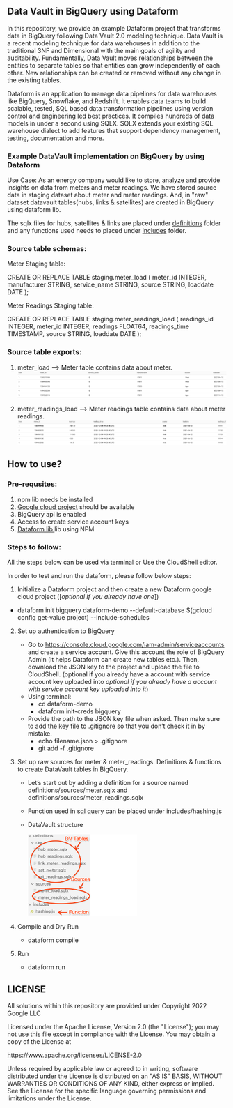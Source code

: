 ## Data Vault in BigQuery using Dataform
In this repository, we provide an example Dataform project that transforms data in BigQuery following Data Vault 2.0 modeling technique.
Data Vault is a recent modeling technique for data warehouses in addition to the traditional 3NF and Dimensional with the main goals of agility and auditability. 
Fundamentally, Data Vault moves relationships between the entities to separate tables so that entities can grow independently of each other. 
New relationships can be created or removed without any change in the existing tables.

Dataform is an application to manage data pipelines for data warehouses like BigQuery, Snowflake, and Redshift. 
It enables data teams to build scalable, tested, SQL based data transformation pipelines using version control and engineering led best practices. It compiles hundreds of data models in under a second using SQLX. SQLX extends your existing SQL warehouse dialect to add features that support dependency management, testing, documentation and more.

### Example DataVault implementation on BigQuery by using Dataform

Use Case: As an energy company would like to store, analyze and provide insights on data from meters and meter readings. 
We have stored source data in staging dataset about meter and meter readings. And, in "raw" dataset datavault tables(hubs, links & satellites) are created in BigQuery using dataform lib. 

The sqlx files for hubs, satellites & links are placed under [definitions](https://github.com/prabhaarya/bigquery-utils/tree/feature/dataform-datavault/dataform/examples/dataform_datavault/definitions/raw) folder and any functions used needs to placed under [includes](https://github.com/prabhaarya/bigquery-utils/tree/feature/dataform-datavault/dataform/examples/dataform_datavault/includes) folder. 

### Source table schemas:
Meter Staging table:

  CREATE OR REPLACE TABLE staging.meter_load
  (
  meter_id INTEGER,
  manufacturer STRING,
  service_name STRING,
  source STRING,
  loaddate DATE
  );

Meter Readings Staging table:

  CREATE OR REPLACE TABLE staging.meter_readings_load
  (
  readings_id INTEGER,
  meter_id INTEGER,
  readings FLOAT64,
  readings_time TIMESTAMP,
  source STRING,
  loaddate DATE
  );

### Source table exports:
1. meter_load --> Meter table contains data about meter.
   ![](screenshots/meter_load.png)

2. meter_readings_load --> Meter readings table contains data about meter readings.
   ![](screenshots/meter_readings_load.png)

## How to use?

### Pre-requsites:
1. npm lib needs be installed
2. [Google cloud project](https://developers.google.com/workspace/guides/create-project) should be available
3. BigQuery api is enabled
4. Access to create service account keys
5. [Dataform lib ](https://docs.dataform.co/dataform-cli) lib using NPM


### Steps to follow:
All the steps below can be used via terminal or Use the CloudShell editor.

In order to test and run the dataform, please follow below steps:

1. Initialize a Dataform project and then create a new Dataform google cloud project ([*optional if you already have one*])

- dataform init bigquery dataform-demo --default-database $(gcloud config
  get-value project) --include-schedules

2. Set up authentication to BigQuery
    - Go to https://console.cloud.google.com/iam-admin/serviceaccounts and
      create a service account. Give this account the role of BigQuery Admin (it helps Dataform can create new tables etc.). Then, download the JSON key to
      the project and upload the file to CloudShell. (optional if you already have a account with service account key uploaded into *optional if you already have a account with service account key uploaded into it*)
    - Using terminal:
        - cd dataform-demo
        - dataform init-creds bigquery
    - Provide the path to the JSON key file when asked. Then make sure to add
      the key file to .gitignore so that you don’t check it in by mistake.
      - echo filename.json > .gitignore
      - git add -f .gitignore
3. Set up raw sources for meter & meter_readings. Definitions & functions to create DataVault tables in BigQuery. 
    - Let’s start out by adding a definition for a source named
      definitions/sources/meter.sqlx and 
      definitions/sources/meter_readings.sqlx
    - Function used in sql query can be placed under includes/hashing.js
    - DataVault structure 
    
      <img src="screenshots/datavault_tables.png" width=250>
    
4. Compile and Dry Run
    - dataform compile
5. Run
    - dataform run

## LICENSE
All solutions within this repository are provided under
Copyright 2022 Google LLC

Licensed under the Apache License, Version 2.0 (the "License");
you may not use this file except in compliance with the License.
You may obtain a copy of the License at

https://www.apache.org/licenses/LICENSE-2.0

Unless required by applicable law or agreed to in writing, software
distributed under the License is distributed on an "AS IS" BASIS,
WITHOUT WARRANTIES OR CONDITIONS OF ANY KIND, either express or implied.
See the License for the specific language governing permissions and
limitations under the License.
